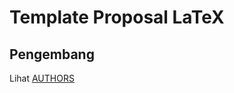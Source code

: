 # Template Proposal LaTeX



## Pengembang

Lihat [AUTHORS](https://github.com/azzamsa/template-skripsi-id/blob/master/AUTHORS)
